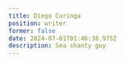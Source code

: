 ```yaml
---
title: Diego Curinga
position: writer
former: false
date: 2024-07-01T01:46:38.975Z
description: Sea shanty guy
---
```

